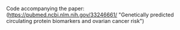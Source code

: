Code accompanying the paper: (https://pubmed.ncbi.nlm.nih.gov/33246661/ "Genetically predicted circulating protein biomarkers and ovarian cancer risk")
